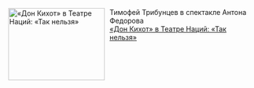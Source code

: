 <!--2025-03-05 15:52:31-->
<div class="yb">
  <div class="rss smaller1 kino_teatr"><a href="https://www.kino-teatr.ru/teatr/art/teatr/7820/" title="«Дон Кихот» в Театре Наций: «Так нельзя»"><img src="https://www.kino-teatr.ru/art/0/2/7820/poster.jpg" width="196" height="147" align="left" hspace="5" style="margin: 0px 10px 0px 5px" alt="«Дон Кихот» в Театре Наций: «Так нельзя»"/></a>Тимофей Трибунцев в спектакле Антона Федорова <br><a class="light" href="https://www.kino-teatr.ru/teatr/art/teatr/7820/">«Дон Кихот» в Театре Наций: «Так нельзя»</a></div>
</div>
